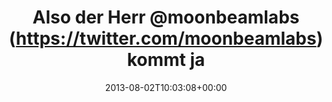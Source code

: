 ---
retweeted: false
source: <a href="http://twitter.com" rel="nofollow">Twitter Web Client</a>
entities:
  hashtags: []
  symbols: []
  user_mentions:
  - name: Lucas Dohmen
    screen_name: moonbeamlabs
    indices:
    - '14'
    - '27'
    id_str: '28508951'
    id: '28508951'
  urls:
  - url: https://t.co/sYQG7bzYZ0
    expanded_url: https://github.com/bascht/hasbeen.in/pull/38
    display_url: github.com/bascht/hasbeen…
    indices:
    - '53'
    - '76'
display_text_range:
- '0'
- '76'
favorite_count: '0'
id_str: '363238526562734080'
truncated: false
retweet_count: '0'
id: '363238526562734080'
possibly_sensitive: false
created_at: Fri Aug 02 10:03:08 +0000 2013
favorited: false
full_text: 'Also der Herr [@moonbeamlabs](https://twitter.com/moonbeamlabs) kommt
  ja wohl gut herum:'
lang: de
quote_url: https://github.com/bascht/hasbeen.in/pull/38
tags:
- pesos/twitter
date: '2013-08-02T10:03:08+00:00'
src: https://twitter.com/bascht/status/363238526562734080
original_url: https://twitter.com/bascht/status/363238526562734080
type: twitter_tweet
text: 'Also der Herr [@moonbeamlabs](https://twitter.com/moonbeamlabs) kommt ja wohl
  gut herum:'
title: Also der Herr @moonbeamlabs (https://twitter.com/moonbeamlabs) kommt ja

---